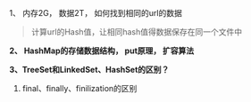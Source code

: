 

1、 内存2G， 数据2T， 如何找到相同的url的数据

> 计算url的Hash值，让相同hash值得数据保存在同一个文件中

**2、 HashMap的存储数据结构， put原理， 扩容算法**



**3、TreeSet和LinkedSet、HashSet的区别？**

1. final、finally、finilization的区别







